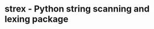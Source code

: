 strex - Python string scanning and lexing package
=================================================


